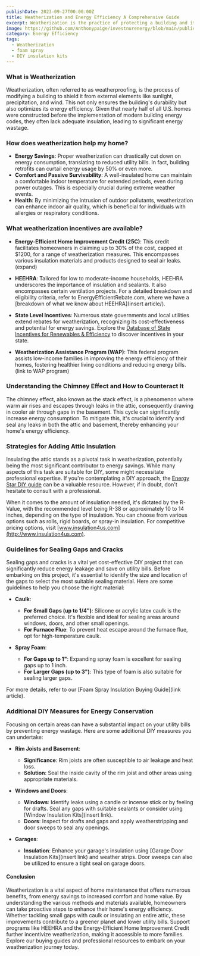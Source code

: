 ```yaml
---
publishDate: 2023-09-27T00:00:00Z
title: Weatherization and Energy Efficiency A Comprehensive Guide
excerpt: Weatherization is the practice of protecting a building and its interior from the elements, particularly from sunlight, precipitation, and wind.
image: https://github.com/Anthonypaige/investnurenergy/blob/main/public/images/cover-art/WTHR-1-cover-art.png?raw=true
category: Energy Efficiency
tags:
  - Weatherization
  - foam spray
  - DIY insulation kits
---
```


### **What is Weatherization**

Weatherization, often referred to as weatherproofing, is the process of modifying a building to shield it from external elements like sunlight, precipitation, and wind. This not only ensures the building's durability but also optimizes its energy efficiency. Given that nearly half of all U.S. homes were constructed before the implementation of modern building energy codes, they often lack adequate insulation, leading to significant energy wastage.

### **How does weatherization help my home?**

- **Energy Savings**: Proper weatherization can drastically cut down on energy consumption, translating to reduced utility bills. In fact, building retrofits can curtail energy usage by 50% or even more.
- **Comfort and Passive Survivability**: A well-insulated home can maintain a comfortable indoor temperature for extended periods, even during power outages. This is especially crucial during extreme weather events.
- **Health**: By minimizing the intrusion of outdoor pollutants, weatherization can enhance indoor air quality, which is beneficial for individuals with allergies or respiratory conditions.

### **What weatherization incentives are available?**

- **Energy-Efficient Home Improvement Credit (25C)**: This credit facilitates homeowners in claiming up to 30% of the cost, capped at $1200, for a range of weatherization measures. This encompasses various insulation materials and products designed to seal air leaks.(expand)

- **HEEHRA**: Tailored for low to moderate-income households, HEEHRA underscores the importance of insulation and sealants. It also encompasses certain ventilation projects. For a detailed breakdown and eligibility criteria, refer to EnergyEfficientRebate.com, where we have a [breakdown of what we know about HEEHRA](insert article/).

- **State Level Incentives**: Numerous state governments and local utilities extend rebates for weatherization, recognizing its cost-effectiveness and potential for energy savings. Explore the [Database of State Incentives for Renewables & Efficiency](dsireusa.org) to discover incentives in your state.

- **Weatherization Assistance Program (WAP)**: This federal program assists low-income families in improving the energy efficiency of their homes, fostering healthier living conditions and reducing energy bills. (link to WAP program)

### **Understanding the Chimney Effect and How to Counteract It**

The chimney effect, also known as the stack effect, is a phenomenon where warm air rises and escapes through leaks in the attic, consequently drawing in cooler air through gaps in the basement. This cycle can significantly increase energy consumption. To mitigate this, it's crucial to identify and seal any leaks in both the attic and basement, thereby enhancing your home's energy efficiency.

### **Strategies for Adding Attic Insulation**

Insulating the attic stands as a pivotal task in weatherization, potentially being the most significant contributor to energy savings. While many aspects of this task are suitable for DIY, some might necessitate professional expertise. If you're contemplating a DIY approach, the [Energy Star DIY guide](https://www.energystar.gov/sites/default/files/asset/document/DIY_Guide_2016.pdf) can be a valuable resource. However, if in doubt, don't hesitate to consult with a professional.

When it comes to the amount of insulation needed, it's dictated by the R-Value, with the recommended level being R-38 or approximately 10 to 14 inches, depending on the type of insulation. You can choose from various options such as rolls, rigid boards, or spray-in insulation. For competitive pricing options, visit [www.insulation4us.com](http://www.insulation4us.com).

### **Guidelines for Sealing Gaps and Cracks**

Sealing gaps and cracks is a vital yet cost-effective DIY project that can significantly reduce energy leakage and save on utility bills. Before embarking on this project, it's essential to identify the size and location of the gaps to select the most suitable sealing material. Here are some guidelines to help you choose the right material:

- **Caulk**:

  - **For Small Gaps (up to 1/4")**: Silicone or acrylic latex caulk is the preferred choice. It's flexible and ideal for sealing areas around windows, doors, and other small openings.
  - **For Furnace Flue**: To prevent heat escape around the furnace flue, opt for high-temperature caulk.

- **Spray Foam**:
  - **For Gaps up to 1"**: Expanding spray foam is excellent for sealing gaps up to 1 inch.
  - **For Larger Gaps (up to 3")**: This type of foam is also suitable for sealing larger gaps.

For more details, refer to our [Foam Spray Insulation Buying Guide](link article).

### **Additional DIY Measures for Energy Conservation**

Focusing on certain areas can have a substantial impact on your utility bills by preventing energy wastage. Here are some additional DIY measures you can undertake:

- **Rim Joists and Basement**:

  - **Significance**: Rim joists are often susceptible to air leakage and heat loss.
  - **Solution**: Seal the inside cavity of the rim joist and other areas using appropriate materials.

- **Windows and Doors**:

  - **Windows**: Identify leaks using a candle or incense stick or by feeling for drafts. Seal any gaps with suitable sealants or consider using [Window Insulation Kits](insert link).
  - **Doors**: Inspect for drafts and gaps and apply weatherstripping and door sweeps to seal any openings.

- **Garages**:
  - **Insulation**: Enhance your garage's insulation using [Garage Door Insulation Kits](insert link) and weather strips. Door sweeps can also be utilized to ensure a tight seal on garage doors.

#### **Conclusion**

Weatherization is a vital aspect of home maintenance that offers numerous benefits, from energy savings to increased comfort and home value. By understanding the various methods and materials available, homeowners can take proactive steps to enhance their home's energy efficiency. Whether tackling small gaps with caulk or insulating an entire attic, these improvements contribute to a greener planet and lower utility bills. Support programs like HEEHRA and the Energy-Efficient Home Improvement Credit further incentivize weatherization, making it accessible to more families. Explore our buying guides and professional resources to embark on your weatherization journey today.
